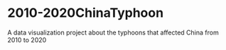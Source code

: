 # 2010-2020ChinaTyphoon
A data visualization project about the typhoons that affected China from 2010 to 2020
